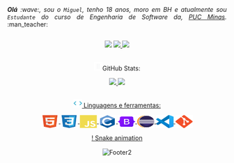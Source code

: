 <!--Sobre-->
<div align="center">
<div>
<div align="justify">
<i><b>Olá</b> :wave:, sou o <code>Miguel</code>, tenho 18 anos, moro em BH e atualmente sou <code>Estudante</code> do curso de Engenharia de Software da, <a href="https://www.pucminas.br/" target="_blank">PUC Minas</a>.</i> :man_teacher:<br />
</div>

<!--Redes-->
##
<div>
    <a href="https://www.instagram.com/miguelmello2/" target="_blank"><img loading="lazy" src="https://img.shields.io/badge/-Instagram-%23E4405F?style=for-the-badge&logo=instagram&logoColor=white" target="_blank"></a>
    <a href="https://www.linkedin.com/in/miguel-mello-3357902b5/" target="_blank"><img loading="lazy" src="https://img.shields.io/badge/-LinkedIn-%230077B5?style=for-the-badge&logo=linkedin&logoColor=white"target="_blank"</a>
    <a href = "mailto:miguelmellommc@gmail.com"><img loading="lazy" src="https://img.shields.io/badge/Gmail-D14836?style=for-the-badge&logo=gmail&logoColor=white" target="_blank"></a>
</div>

<!--GitHub Stats-->
##
<img height="20" alt="GIF" src="https://github.com/miguelmello2/miguelmello2/blob/main/img/graphic.gif?raw=true"/>GitHub Stats:

<div>
    <a href="!">
    <img height="180em" src="https://github-readme-stats.vercel.app/api?username=miguelmello2&show_icons=true&theme=dark" >
    <img height="180em" src="https://github-readme-stats.vercel.app/api/top-langs/?username=miguelmello2&layout=compact&theme=dark" >
</div>

<!--Linguagens e ferramentas-->
##
<img height="20" alt="GIF" src="https://github.com/miguelmello2/miguelmello2/blob/main/img/skills.gif?raw=true"/>&nbsp;Linguagens e ferramentas:

<img align="center" alt="" height="30" width="40" src="https://raw.githubusercontent.com/devicons/devicon/master/icons/html5/html5-original.svg">
<img align="center" alt="" height="30" width="40" src="https://raw.githubusercontent.com/devicons/devicon/master/icons/css3/css3-original.svg">
<img align="center" alt="" height="30" width="40" src="https://raw.githubusercontent.com/devicons/devicon/master/icons/javascript/javascript-plain.svg">
<img align="center" alt="" height="30" width="40" src="https://raw.githubusercontent.com/devicons/devicon/6910f0503efdd315c8f9b858234310c06e04d9c0/icons/c/c-original.svg">
<img align="center" alt="" height="30" width="40" src="https://raw.githubusercontent.com/devicons/devicon/6910f0503efdd315c8f9b858234310c06e04d9c0/icons/bootstrap/bootstrap-original.svg">
<img align="center" alt="" height="30" width="40" src="https://raw.githubusercontent.com/devicons/devicon/6910f0503efdd315c8f9b858234310c06e04d9c0/icons/eclipse/eclipse-original.svg">
<img align="center" alt="" height="30" width="40" src="https://raw.githubusercontent.com/devicons/devicon/6910f0503efdd315c8f9b858234310c06e04d9c0/icons/vscode/vscode-original.svg">
<img align="center" alt="" height="30" width="40" src="https://raw.githubusercontent.com/devicons/devicon/6910f0503efdd315c8f9b858234310c06e04d9c0/icons/git/git-original.svg">

! [Snake animation](https://github.com/miguelmello2/miguelmello2/blob/output/github-contribution-grid-snake.svg)

<!--Rodapé-->
<div>
    <img align="center" alt="Footer2" src="https://capsule-render.vercel.app/api?type=waving&height=100&color=gray&section=footer"/>
</div>
